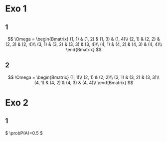 # Exo 1

## 1

$$
\Omega = \begin{Bmatrix}
(1, 1) & (1, 2) & (1, 3) & (1, 4)\\
(2, 1) & (2, 2) & (2, 3) & (2, 4)\\
(3, 1) & (3, 2) & (3, 3) & (3, 4)\\
(4, 1) & (4, 2) & (4, 3) & (4, 4)\\
\end{Bmatrix}
$$


## 2

$$
\Omega = \begin{Bmatrix}
(1, 1)\\
(2, 1) & (2, 2)\\
(3, 1) & (3, 2) & (3, 3)\\
(4, 1) & (4, 2) & (4, 3) & (4, 4)\\
\end{Bmatrix}
$$


# Exo 2

## 1

$
\probP(A)=0.5
$
